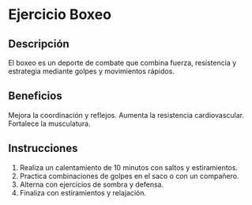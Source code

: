 # Ejercicio Boxeo

## Descripción
El boxeo es un deporte de combate que combina fuerza, resistencia y estrategia mediante golpes y movimientos rápidos.

## Beneficios
Mejora la coordinación y reflejos.
Aumenta la resistencia cardiovascular.
Fortalece la musculatura.

## Instrucciones
1. Realiza un calentamiento de 10 minutos con saltos y estiramientos.
2. Practica combinaciones de golpes en el saco o con un compañero.
3. Alterna con ejercicios de sombra y defensa.
4. Finaliza con estiramientos y relajación.
